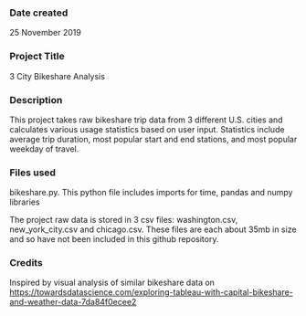 ### Date created
25 November 2019

### Project Title
3 City Bikeshare Analysis

### Description
This project takes raw bikeshare trip data from 3 different U.S. cities and calculates various usage statistics based on user input. Statistics include average trip duration, most popular start and end stations, and most popular weekday of travel. 

### Files used
bikeshare.py. This python file includes imports for time, pandas and numpy libraries

The project raw data is stored in 3 csv files:
washington.csv, new_york_city.csv and chicago.csv.
These files are each about 35mb in size and so have not been included in this github repository.

### Credits
Inspired by visual analysis of similar bikeshare data on https://towardsdatascience.com/exploring-tableau-with-capital-bikeshare-and-weather-data-7da84f0ecee2
